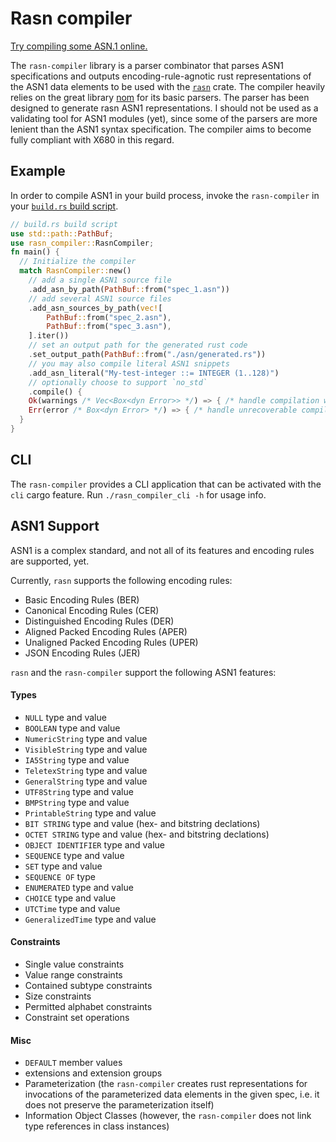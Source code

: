 # Rasn compiler
[Try compiling some ASN.1 online.](https://librasn.github.io/)

The `rasn-compiler` library is a parser combinator that parses ASN1 specifications and outputs
encoding-rule-agnotic rust representations of the ASN1 data elements to be used with the [`rasn`](https://github.com/librasn/rasn) crate. 
The compiler heavily relies on the great library [nom](https://docs.rs/nom/latest/nom/) for its basic parsers.
The parser has been designed to generate rasn ASN1 representations. I should not be used as a validating tool for ASN1 modules (yet), since some of the parsers are more lenient than the ASN1 syntax specification. The compiler aims to become fully compliant with X680 in this regard.

## Example
In order to compile ASN1 in your build process, invoke the `rasn-compiler` in your [`build.rs` build script](https://doc.rust-lang.org/cargo/reference/build-scripts.html).

```rust
// build.rs build script
use std::path::PathBuf;
use rasn_compiler::RasnCompiler;
fn main() {
  // Initialize the compiler
  match RasnCompiler::new()
    // add a single ASN1 source file
    .add_asn_by_path(PathBuf::from("spec_1.asn"))
    // add several ASN1 source files
    .add_asn_sources_by_path(vec![
        PathBuf::from("spec_2.asn"),
        PathBuf::from("spec_3.asn"),
    ].iter())
    // set an output path for the generated rust code
    .set_output_path(PathBuf::from("./asn/generated.rs"))
    // you may also compile literal ASN1 snippets
    .add_asn_literal("My-test-integer ::= INTEGER (1..128)")
    // optionally choose to support `no_std`
    .compile() {
    Ok(warnings /* Vec<Box<dyn Error>> */) => { /* handle compilation warnings */ }
    Err(error /* Box<dyn Error> */) => { /* handle unrecoverable compilation error */ }
  }
}
```

## CLI
The `rasn-compiler` provides a CLI application that can be activated with the `cli` cargo feature.
Run `./rasn_compiler_cli -h` for usage info.

## ASN1 Support
ASN1 is a complex standard, and not all of its features and encoding rules are supported, yet.

Currently, `rasn` supports the following encoding rules:
* Basic Encoding Rules (BER)
* Canonical Encoding Rules (CER)
* Distinguished Encoding Rules (DER)
* Aligned Packed Encoding Rules (APER)
* Unaligned Packed Encoding Rules (UPER)
* JSON Encoding Rules (JER)

`rasn` and the `rasn-compiler` support the following ASN1 features:

#### Types
* `NULL` type and value
* `BOOLEAN` type and value
* `NumericString` type and value
* `VisibleString` type and value
* `IA5String` type and value
* `TeletexString` type and value
* `GeneralString` type and value
* `UTF8String` type and value
* `BMPString` type and value
* `PrintableString` type and value
* `BIT STRING` type and value (hex- and bitstring declations)
* `OCTET STRING` type and value (hex- and bitstring declations)
* `OBJECT IDENTIFIER` type and value
* `SEQUENCE` type and value
* `SET` type and value
* `SEQUENCE OF` type
* `ENUMERATED` type and value
* `CHOICE` type and value
* `UTCTime` type and value
* `GeneralizedTime` type and value

#### Constraints
* Single value constraints
* Value range constraints
* Contained subtype constraints
* Size constraints
* Permitted alphabet constraints
* Constraint set operations

#### Misc
* `DEFAULT` member values
* extensions and extension groups
* Parameterization (the `rasn-compiler` creates rust representations for invocations of the parameterized data elements in the given spec, i.e. it does not preserve the parameterization itself)
* Information Object Classes (however, the `rasn-compiler` does not link type references in class instances)
